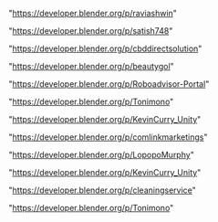 "https://developer.blender.org/p/raviashwin"

"https://developer.blender.org/p/satish748"

"https://developer.blender.org/p/cbddirectsolution"

"https://developer.blender.org/p/beautygol"

"https://developer.blender.org/p/Roboadvisor-Portal"

"https://developer.blender.org/p/Tonimono"

"https://developer.blender.org/p/KevinCurry_Unity"

 
"https://developer.blender.org/p/comlinkmarketings"


"https://developer.blender.org/p/LopopoMurphy"


"https://developer.blender.org/p/KevinCurry_Unity"


"https://developer.blender.org/p/cleaningservice"


"https://developer.blender.org/p/Tonimono"


 
